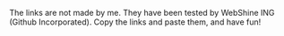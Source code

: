 The links are not made by me. They have been tested by WebShine ING (Github Incorporated).
Copy the links and paste them, and have fun!
